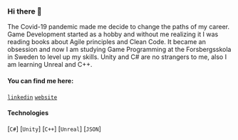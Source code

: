 ### Hi there 👋

The Covid-19 pandemic made me decide to change the paths of my career.  Game Development started as a hobby and without me realizing it I was reading books about Agile principles and Clean Code.
It became an obsession and now I am studying Game Programming at the Forsbergsskola in Sweden to level up my skills.
Unity and C# are no strangers to me, also I am learning Unreal and C++.

#### You can find me here:  
[`linkedin`](https://www.linkedin.com/in/sokratis-papageorgiou-b26b1652/) [`website`](https://www.sokpapageorgiou.com/) 

#### Technologies
[`C#`] [`Unity`] [`C++`] [`Unreal`] [`JSON`]
